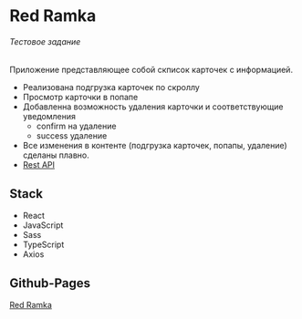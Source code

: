 # Red Ramka

###### Тестовое задание

Приложение представляющее собой скписок карточек с информацией.

* Реализована подгрузка карточек по скроллу
* Просмотр карточки в попапе
* Добавленна возможность удаления карточки и соответствующие уведомления
    * confirm на удаление
    * success удаление
* Все изменения в контенте (подгрузка карточек, попапы, удаление) сделаны плавно.
* [Rest API](https://www.instantwebtools.net/fake-rest-api#read-passenger-paginated)

## Stack

* React
* JavaScript
* Sass
* TypeScript
* Axios

## Github-Pages

[Red Ramka](https://gamspi.github.io/redramka/)

